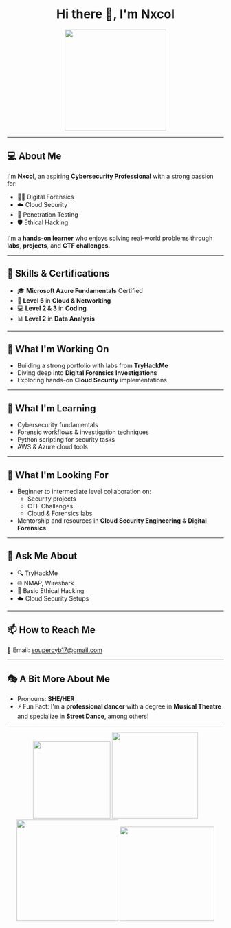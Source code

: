 <h1 align="center">Hi there 👋, I'm Nxcol</h1>
<p align="center">
  <img src="https://i.pinimg.com/originals/6f/f7/34/6ff7349a19c3d37a187cb3b0b1761ad6.jpg" width="236" />
</p>


---

## 💻 About Me
I'm **Nxcol**, an aspiring **Cybersecurity Professional** with a strong passion for:
- 🕵️‍♀️ Digital Forensics
- ☁️ Cloud Security
- 🧪 Penetration Testing
- 🛡️ Ethical Hacking

I'm a **hands-on learner** who enjoys solving real-world problems through **labs**, **projects**, and **CTF challenges**.

---

## 🧠 Skills & Certifications
- 🎓 **Microsoft Azure Fundamentals** Certified
- 📡 **Level 5** in **Cloud & Networking**
- 💻 **Level 2 & 3** in **Coding**
- 📊 **Level 2** in **Data Analysis**

---

## 🔭 What I'm Working On
- Building a strong portfolio with labs from **TryHackMe**
- Diving deep into **Digital Forensics Investigations**
- Exploring hands-on **Cloud Security** implementations

---

## 🌱 What I'm Learning
- Cybersecurity fundamentals
- Forensic workflows & investigation techniques
- Python scripting for security tasks
- AWS & Azure cloud tools

---

## 🤝 What I'm Looking For
- Beginner to intermediate level collaboration on:
  - Security projects
  - CTF Challenges
  - Cloud & Forensics labs
- Mentorship and resources in **Cloud Security Engineering** & **Digital Forensics**

---

## 💬 Ask Me About
- 🔍 TryHackMe
- 🌐 NMAP, Wireshark
- 🧠 Basic Ethical Hacking
- ☁️ Cloud Security Setups

---

## 📫 How to Reach Me
📧 Email: [soupercyb17@gmail.com](mailto:soupercyb17@gmail.com)

---

## 🎭 A Bit More About Me
- Pronouns: **SHE/HER**
- ⚡ Fun Fact: I'm a **professional dancer** with a degree in **Musical Theatre** and specialize in **Street Dance**, among others!

---

<p align="center">
  <img src="https://media.giphy.com/media/jRf5fsn8G6YaogAWxn/giphy.gif" width="180" />
  <img src="https://i.pinimg.com/736x/35/3a/ed/353aed2a738264f0c6f33b114df440bb.jpg" width="200" />
  <img src="https://i.pinimg.com/originals/6f/f7/34/6ff7349a19c3d37a187cb3b0b1761ad6.jpg" width="236" />
  <img src="https://media4.giphy.com/media/v1.Y2lkPTc5MGI3NjExNzdmMzBqMG50MjdyM2ZkMXVlNjFtenB6MzN4bzRqOWJ1YnlkZ25yMCZlcD12MV9pbnRlcm5hbF9naWZfYnlfaWQmY3Q9Zw/1oBwBVLGoLteCP2kyD/giphy.gif" width="220" />
</p>


